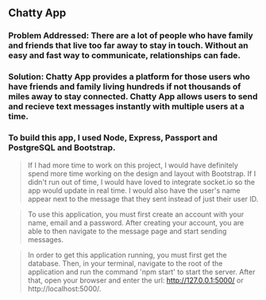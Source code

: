 ## Chatty App

### Problem Addressed:  There are a lot of people who have family and friends that live too far away to stay in touch.  Without an easy and fast way to communicate, relationships can fade.

### Solution: Chatty App provides a platform for those users who have friends and family living hundreds if not thousands of miles away to stay connected.  Chatty App allows users to send and recieve text messages instantly with multiple users at a time.

### To build this app, I used Node, Express, Passport and PostgreSQL and Bootstrap.

>If I had more time to work on this project, I would have definitely spend more time working on the design and layout with Bootstrap.  If I didn't run out of time, I would have loved to integrate socket.io so the app would update in real time.  I would also have the user's name appear next to the message that they sent instead of just their user ID.

>To use this application, you must first create an account with your name, email and a password.  After creating your account, you are able to then navigate to the message page and start sending messages.

>In order to get this application running, you must first get the database.  Then, in your terminal, navigate to the root of the application and run the command 'npm start' to start the server.  After that, open your browser and enter the url: http://127.0.0.1:5000/ or http://localhost:5000/. 